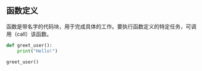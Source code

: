 ## 函数定义

函数是带名字的代码块，⽤于完成具体的⼯作。要执⾏函数定义的特定任务，可调⽤（call）该函数。

```python
def greet_user():
	print("Hello!")
	
greet_user()
